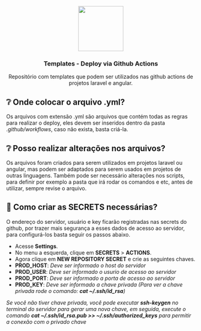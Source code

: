 <p align="center">
 
<img src="https://icon-library.com/images/deploy-icon/deploy-icon-8.jpg" width="120">
<h3 align="center">Templates - Deploy via Github Actions</h3>

<p align="center">Repositório com templates que podem ser utilizados nas github actions de projetos laravel e angular.</p>
</p>

## ❔ Onde colocar o arquivo .yml?

Os arquivos com extensão .yml são arquivos que contém todas as regras para realizar o deploy, eles devem ser inseridos dentro da pasta *.github/workflows*, caso não exista, basta criá-la.

## ❔ Posso realizar alterações nos arquivos?

Os arquivos foram criados para serem utilizados em projetos laravel ou angular, mas podem ser adaptados para serem usados em projetos de outras linguagens. Também pode ser necessário alterações nos scripts, para definir por exemplo a pasta que irá rodar os comandos e etc, antes de utilizar, sempre revise o arquivo.

## 🌟 Como criar as SECRETS necessárias?

O endereço do servidor, usuário e key ficarão registradas nas secrets do github, por trazer mais segurança a esses dados de acesso ao servidor, para configurá-los basta seguir os passos abaixo.

 - Acesse **Settings**.
 - No menu a esquerda, clique em **SECRETS** > **ACTIONS**.
 - Agora clique em **NEW REPOSITORY SECRET** e crie as seguintes chaves.
 - **PROD_HOST**: *Deve ser informado o host do servidor*
 - **PROD_USER**: *Deve ser informado o usurio de acesso ao servidor*
 - **PROD_PORT**: *Deve ser informado a porta de acesso ao servidor*
 - **PROD_KEY**: *Deve ser informado a chave privada (Para ver a chave privada rode o comando: **cat ~/.ssh/id_rsa**)*
 
 
*Se você não tiver chave privada, você pode executar **ssh-keygen** no terminal do servidor para gerar uma nova chave, em seguida, execute o comando **cat ~/.ssh/id_rsa.pub >> ~/.ssh/authorized_keys** para permitir a conexão com o privado chave*

